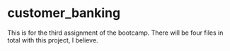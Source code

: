 # customer_banking
This is for the third assignment of the bootcamp. There will be four files in total with this project, I believe. 
